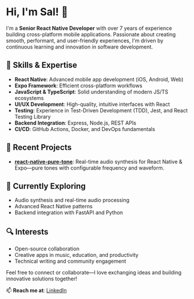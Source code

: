 # Hi, I'm Sal! 👋

I'm a **Senior React Native Developer** with over 7 years of experience building cross-platform mobile applications. Passionate about creating smooth, performant, and user-friendly experiences, I'm driven by continuous learning and innovation in software development.

## 🚀 Skills & Expertise

- **React Native**: Advanced mobile app development (iOS, Android, Web)
- **Expo Framework**: Efficient cross-platform workflows
- **JavaScript & TypeScript**: Solid understanding of modern JS/TS ecosystems
- **UI/UX Development**: High-quality, intuitive interfaces with React
- **Testing**: Experience in Test-Driven Development (TDD), Jest, and React Testing Library
- **Backend Integration**: Express, Node.js, REST APIs
- **CI/CD**: GitHub Actions, Docker, and DevOps fundamentals

## 🎵 Recent Projects

- **[react-native-pure-tone](https://github.com/yourusername/react-native-pure-tone)**: Real-time audio synthesis for React Native & Expo—pure tones with configurable frequency and waveform.

## 🌱 Currently Exploring

- Audio synthesis and real-time audio processing
- Advanced React Native patterns
- Backend integration with FastAPI and Python

## 🔍 Interests

- Open-source collaboration
- Creative apps in music, education, and productivity
- Technical writing and community engagement

Feel free to connect or collaborate—I love exchanging ideas and building innovative solutions together!

📫 **Reach me at**: [LinkedIn](http://linkedin.com/in/salvadorbolanos)
